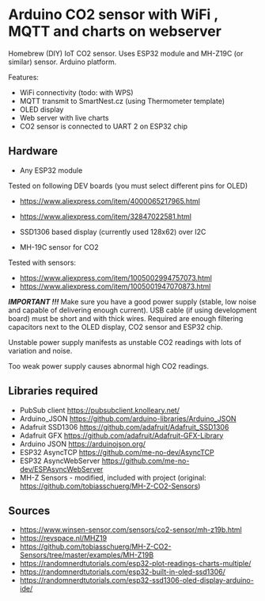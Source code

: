# Arduino CO2 sensor with WiFi , MQTT and charts on webserver

Homebrew (DIY) IoT CO2 sensor. Uses ESP32 module and MH-Z19C (or similar) sensor. Arduino platform.

Features:
- WiFi connectivity (todo: with WPS)
- MQTT transmit to SmartNest.cz (using Thermometer template)
- OLED display
- Web server with live charts
- CO2 sensor is connected to UART 2 on ESP32 chip

## Hardware

- Any ESP32 module

Tested on following DEV boards (you must select different pins for OLED)
- https://www.aliexpress.com/item/4000065217965.html
- https://www.aliexpress.com/item/32847022581.html
    
- SSD1306 based display (currently used 128x62) over I2C
- MH-19C sensor for CO2

Tested with sensors:
- https://www.aliexpress.com/item/1005002994757073.html
- https://www.aliexpress.com/item/1005001947070873.html

***IMPORTANT !!!***
Make sure you have a good power supply (stable, low noise and capable of delivering enough current).
USB cable (if using development board) must be short and with thick wires.
Required are enough filtering capacitors next to the OLED display, CO2 sensor and ESP32 chip.

Unstable power supply manifests as unstable CO2 readings with lots of variation and noise.

Too weak power supply causes abnormal high CO2 readings.

## Libraries required

- PubSub client https://pubsubclient.knolleary.net/
- Arduino_JSON https://github.com/arduino-libraries/Arduino_JSON
- Adafruit SSD1306 https://github.com/adafruit/Adafruit_SSD1306
- Adafruit GFX https://github.com/adafruit/Adafruit-GFX-Library
- Arduino JSON https://arduinojson.org/
- ESP32 AsyncTCP https://github.com/me-no-dev/AsyncTCP
- ESP32 AsyncWebServer https://github.com/me-no-dev/ESPAsyncWebServer
- MH-Z Sensors - modified, included with project (original: https://github.com/tobiasschuerg/MH-Z-CO2-Sensors)

## Sources

- https://www.winsen-sensor.com/sensors/co2-sensor/mh-z19b.html
- https://revspace.nl/MHZ19
- https://github.com/tobiasschuerg/MH-Z-CO2-Sensors/tree/master/examples/MH-Z19B
- https://randomnerdtutorials.com/esp32-plot-readings-charts-multiple/
- https://randomnerdtutorials.com/esp32-built-in-oled-ssd1306/
- https://randomnerdtutorials.com/esp32-ssd1306-oled-display-arduino-ide/
